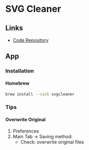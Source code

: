 # SVG Cleaner

<!--
Archived, no longer maintained

SVG Optimizer (SVGO) is a better alternative
-->

## Links

- [Code Repository](https://github.com/RazrFalcon/svgcleaner)

## App

### Installation

#### Homebrew

```sh
brew install --cask svgcleaner
```

### Tips

#### Overwrite Original

1. Preferences
2. Main Tab -> Saving method:
   - Check: overwrite original files
